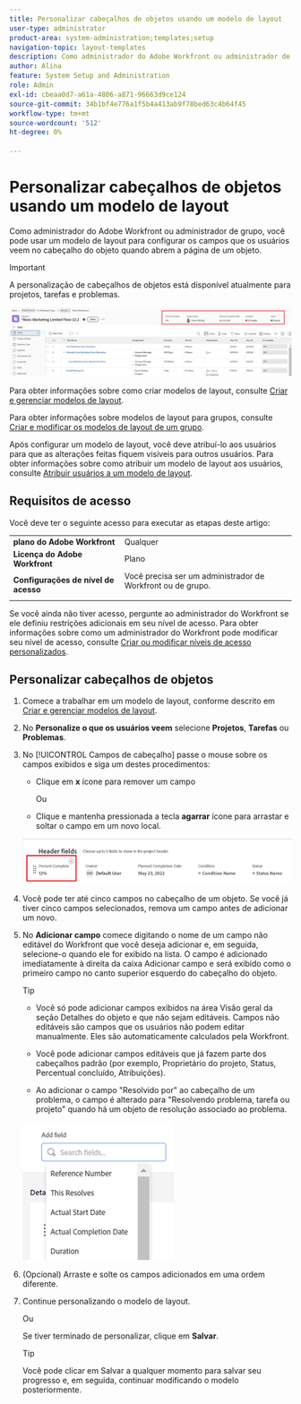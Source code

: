 ```yaml
---
title: Personalizar cabeçalhos de objetos usando um modelo de layout
user-type: administrator
product-area: system-administration;templates;setup
navigation-topic: layout-templates
description: Como administrador do Adobe Workfront ou administrador de grupo , você pode usar um modelo de layout para configurar os campos que os usuários veem no cabeçalho do objeto quando abrem a página de um objeto.
author: Alina
feature: System Setup and Administration
role: Admin
exl-id: cbeaa0d7-a61a-4806-a871-96663d9ce124
source-git-commit: 34b1bf4e776a1f5b4a413ab9f78bed63c4b64f45
workflow-type: tm+mt
source-wordcount: '512'
ht-degree: 0%

---
```


# Personalizar cabeçalhos de objetos usando um modelo de layout

Como administrador do Adobe Workfront ou administrador de grupo, você pode usar um modelo de layout para configurar os campos que os usuários veem no cabeçalho do objeto quando abrem a página de um objeto.

>[!IMPORTANT]
>
>A personalização de cabeçalhos de objetos está disponível atualmente para projetos, tarefas e problemas.

![](assets/object-header-fields.png)

Para obter informações sobre como criar modelos de layout, consulte [Criar e gerenciar modelos de layout](../use-layout-templates/create-and-manage-layout-templates.md).

Para obter informações sobre modelos de layout para grupos, consulte [Criar e modificar os modelos de layout de um grupo](../../../administration-and-setup/manage-groups/work-with-group-objects/create-and-modify-a-groups-layout-templates.md).

Após configurar um modelo de layout, você deve atribuí-lo aos usuários para que as alterações feitas fiquem visíveis para outros usuários. Para obter informações sobre como atribuir um modelo de layout aos usuários, consulte [Atribuir usuários a um modelo de layout](../use-layout-templates/assign-users-to-layout-template.md).

## Requisitos de acesso

Você deve ter o seguinte acesso para executar as etapas deste artigo:


<table>
  <tr>
   <td><strong>plano do Adobe Workfront</strong>
   </td>
   <td>Qualquer
   </td>
  </tr>
  <tr>
   <td><strong>Licença do Adobe Workfront</strong>
   </td>
   <td>Plano
   </td>
  </tr>
  <tr>
   <td><strong>Configurações de nível de acesso</strong>
   </td>
   <td>Você precisa ser um administrador de Workfront ou de grupo.
<p>
   </td>
  </tr>
</table>

Se você ainda não tiver acesso, pergunte ao administrador do Workfront se ele definiu restrições adicionais em seu nível de acesso. Para obter informações sobre como um administrador do Workfront pode modificar seu nível de acesso, consulte [Criar ou modificar níveis de acesso personalizados](../../add-users/configure-and-grant-access/create-modify-access-levels.md).

## Personalizar cabeçalhos de objetos

1. Comece a trabalhar em um modelo de layout, conforme descrito em [Criar e gerenciar modelos de layout](../../customize-workfront/use-layout-templates/create-and-manage-layout-templates.md).
1. No **Personalize o que os usuários veem** selecione **Projetos**, **Tarefas** ou **Problemas**.

   <!--when this will be possible for more than 3 objects, at production, make this more general: update the sentence above to say "select an object you want to customize in the Customize what users see drop-down menu). -->

1. No [!UICONTROL Campos de cabeçalho] passe o mouse sobre os campos exibidos e siga um destes procedimentos:
   * Clique em **x** ícone para remover um campo

     Ou

   * Clique e mantenha pressionada a tecla **agarrar** ícone para arrastar e soltar o campo em um novo local.

   <!--(NOTE: make sure the default names of these fields have not changed; otherwise, update screen shot)-->

   ![](assets/object-header-field-x-and-grab-icons-in-lt.png)

1. Você pode ter até cinco campos no cabeçalho de um objeto.
Se você já tiver cinco campos selecionados, remova um campo antes de adicionar um novo.
1. No **Adicionar campo** comece digitando o nome de um campo não editável do Workfront que você deseja adicionar e, em seguida, selecione-o quando ele for exibido na lista. O campo é adicionado imediatamente à direita da caixa Adicionar campo e será exibido como o primeiro campo no canto superior esquerdo do cabeçalho do objeto.

   >[!TIP]
   >
   >* Você só pode adicionar campos exibidos na área Visão geral da seção Detalhes do objeto e que não sejam editáveis. Campos não editáveis são campos que os usuários não podem editar manualmente. Eles são automaticamente calculados pela Workfront.
   >
   >* Você pode adicionar campos editáveis que já fazem parte dos cabeçalhos padrão (por exemplo, Proprietário do projeto, Status, Percentual concluído, Atribuições).
   >
   >* Ao adicionar o campo &quot;Resolvido por&quot; ao cabeçalho de um problema, o campo é alterado para &quot;Resolvendo problema, tarefa ou projeto&quot; quando há um objeto de resolução associado ao problema.


   ![](assets/add-field-to-header-in-lt-list.png)


1. (Opcional) Arraste e solte os campos adicionados em uma ordem diferente.

1. Continue personalizando o modelo de layout.

   Ou

   Se tiver terminado de personalizar, clique em **Salvar**.

   >[!TIP]
   >
   >Você pode clicar em Salvar a qualquer momento para salvar seu progresso e, em seguida, continuar modificando o modelo posteriormente.
